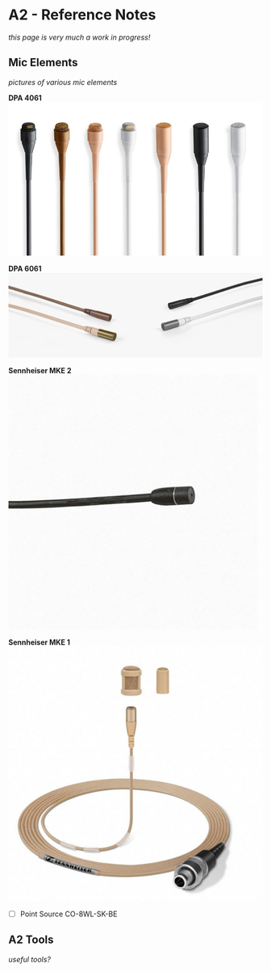 # A2 - Reference Notes
*this page is very much a work in  progress!*

## Mic Elements
*pictures of various mic elements*

**DPA 4061**
![4061](photos/a2_dpa_4061.jpeg)

**DPA 6061**
![6061](photos/a2_dpa_6061.jpeg)

**Sennheiser MKE 2**
![MKE 2](photos/a2_senn_mke_2.jpeg)

**Sennheiser MKE 1**
![MKE 1](photos/a2_senn_mke_1.jpeg)





* [ ] Point Source CO-8WL-SK-BE

## A2 Tools
*useful tools?*